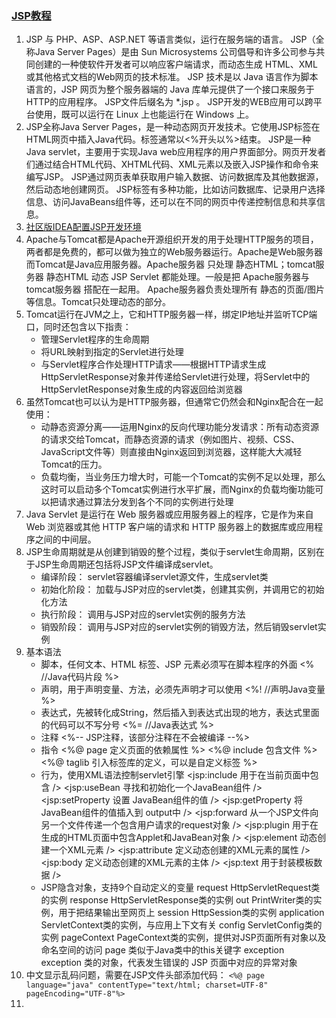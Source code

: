 ### [JSP教程](https://www.runoob.com/jsp/jsp-tutorial.html)

1. JSP 与 PHP、ASP、ASP.NET 等语言类似，运行在服务端的语言。 JSP（全称Java Server Pages）是由 Sun Microsystems 公司倡导和许多公司参与共同创建的一种使软件开发者可以响应客户端请求，而动态生成 HTML、XML 或其他格式文档的Web网页的技术标准。 JSP 技术是以 Java 语言作为脚本语言的，JSP 网页为整个服务器端的 Java 库单元提供了一个接口来服务于HTTP的应用程序。 JSP文件后缀名为 *.jsp 。 JSP开发的WEB应用可以跨平台使用，既可以运行在 Linux 上也能运行在 Windows 上。
2. JSP全称Java Server Pages，是一种动态网页开发技术。它使用JSP标签在HTML网页中插入Java代码。标签通常以<%开头以%>结束。 JSP是一种Java servlet，主要用于实现Java web应用程序的用户界面部分。网页开发者们通过结合HTML代码、XHTML代码、XML元素以及嵌入JSP操作和命令来编写JSP。 JSP通过网页表单获取用户输入数据、访问数据库及其他数据源，然后动态地创建网页。 JSP标签有多种功能，比如访问数据库、记录用户选择信息、访问JavaBeans组件等，还可以在不同的网页中传递控制信息和共享信息。
3. [社区版IDEA配置JSP开发环境](https://www.cnblogs.com/Luquan/p/12273595.html)
4. Apache与Tomcat都是Apache开源组织开发的用于处理HTTP服务的项目，两者都是免费的，都可以做为独立的Web服务器运行。Apache是Web服务器而Tomcat是Java应用服务器。Apache服务器 只处理 静态HTML；tomcat服务器 静态HTML 动态 JSP Servlet 都能处理。一般是把 Apache服务器与tomcat服务器 搭配在一起用。 Apache服务器负责处理所有 静态的页面/图片等信息。Tomcat只处理动态的部分。
5. Tomcat运行在JVM之上，它和HTTP服务器一样，绑定IP地址并监听TCP端口，同时还包含以下指责：
    * 管理Servlet程序的生命周期
    * 将URL映射到指定的Servlet进行处理
    * 与Servlet程序合作处理HTTP请求——根据HTTP请求生成HttpServletResponse对象并传递给Servlet进行处理，将Servlet中的HttpServletResponse对象生成的内容返回给浏览器
6. 虽然Tomcat也可以认为是HTTP服务器，但通常它仍然会和Nginx配合在一起使用：
    * 动静态资源分离——运用Nginx的反向代理功能分发请求：所有动态资源的请求交给Tomcat，而静态资源的请求（例如图片、视频、CSS、JavaScript文件等）则直接由Nginx返回到浏览器，这样能大大减轻Tomcat的压力。
    * 负载均衡，当业务压力增大时，可能一个Tomcat的实例不足以处理，那么这时可以启动多个Tomcat实例进行水平扩展，而Nginx的负载均衡功能可以把请求通过算法分发到各个不同的实例进行处理
7. Java Servlet 是运行在 Web 服务器或应用服务器上的程序，它是作为来自 Web 浏览器或其他 HTTP 客户端的请求和 HTTP 服务器上的数据库或应用程序之间的中间层。
8. JSP生命周期就是从创建到销毁的整个过程，类似于servlet生命周期，区别在于JSP生命周期还包括将JSP文件编译成servlet。
   * 编译阶段： servlet容器编译servlet源文件，生成servlet类
   * 初始化阶段： 加载与JSP对应的servlet类，创建其实例，并调用它的初始化方法
   * 执行阶段： 调用与JSP对应的servlet实例的服务方法
   * 销毁阶段： 调用与JSP对应的servlet实例的销毁方法，然后销毁servlet实例
9. 基本语法
   * 脚本，任何文本、HTML 标签、JSP 元素必须写在脚本程序的外面
       <%
        //Java代码片段
       %>
   * 声明，用于声明变量、方法，必须先声明才可以使用
       <%!
        //声明Java变量
       %>
   * 表达式，先被转化成String，然后插入到表达式出现的地方，表达式里面的代码可以不写分号
       <%= //Java表达式 %>
   * 注释
       <%-- JSP注释，该部分注释在不会被编译 --%>
       <!-- HTML注释，该部分注释在网页源代码中可以查看 --> 
   * 指令
       <%@ page 定义页面的依赖属性 %>
       <%@ include 包含文件 %>
       <%@ taglib 引入标签库的定义，可以是自定义标签 %>
   * 行为，使用XML语法控制servlet引擎
       <jsp:include 用于在当前页面中包含 />
       <jsp:useBean 寻找和初始化一个JavaBean组件 />
       <jsp:setProperty 设置 JavaBean组件的值 />
       <jsp:getProperty 将 JavaBean组件的值插入到 output中 />
       <jsp:forward 从一个JSP文件向另一个文件传递一个包含用户请求的request对象 />
       <jsp:plugin 用于在生成的HTML页面中包含Applet和JavaBean对象 />
       <jsp:element 动态创建一个XML元素 />
       <jsp:attribute 定义动态创建的XML元素的属性 />
       <jsp:body 定义动态创建的XML元素的主体 />
       <jsp:text 用于封装模板数据 />
   * JSP隐含对象，支持9个自动定义的变量
       request	HttpServletRequest类的实例
       response	HttpServletResponse类的实例
       out	PrintWriter类的实例，用于把结果输出至网页上
       session	HttpSession类的实例
       application	ServletContext类的实例，与应用上下文有关
       config	ServletConfig类的实例
       pageContext	PageContext类的实例，提供对JSP页面所有对象以及命名空间的访问
       page	类似于Java类中的this关键字
       exception	exception 类的对象，代表发生错误的 JSP 页面中对应的异常对象
10. 中文显示乱码问题，需要在JSP文件头部添加代码：
    `<%@ page language="java" contentType="text/html; charset=UTF-8" pageEncoding="UTF-8"%>`
11. 